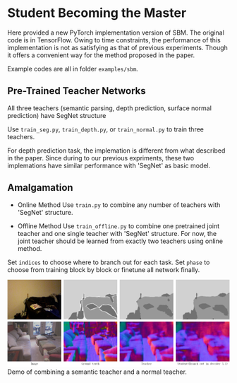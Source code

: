# Student Becoming the Master
Here provided a new PyTorch implementation version of SBM. The original code is in TensorFlow. Owing to time constraints, the performance of this implementation is not as satisfying as that of previous experiments. Though it offers a convenient way for the method proposed in the paper.

Example codes are all in folder `examples/sbm`.

## Pre-Trained Teacher Networks

All three teachers (semantic parsing, depth prediction, surface normal prediction) have SegNet structure

Use `train_seg.py`, `train_depth.py`, or `train_normal.py` to train three teachers.

For depth prediction task, the implemation is different from what described in the paper. Since during to our previous expriments, these two implemations have similar performance with 'SegNet' as basic model.

## Amalgamation
* Online Method
Use `train.py` to combine any number of teachers with 'SegNet' structure.

* Offline Method
Use `train_offline.py` to combine one pretrained joint teacher and one single teacher with 'SegNet' structure. For now, the joint teacher should be learned from exactly two teachers using online method.

Set `indices` to choose where to branch out for each task.
Set `phase` to choose from training block by block or finetune all network finally.

![sbm-demo](demo.png)
Demo of combining a semantic teacher and a normal teacher.
 